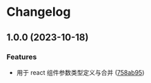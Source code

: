 # Changelog

## 1.0.0 (2023-10-18)


### Features

* 用于 react 组件参数类型定义与合并 ([758ab95](https://github.com/FrontEndDev-org/use-props/commit/758ab956c808fd14001f004341b1b2c7efce2a1e))

